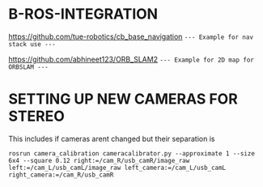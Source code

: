 # B-ROS-INTEGRATION

https://github.com/tue-robotics/cb_base_navigation
`--- Example for nav stack use ---`

https://github.com/abhineet123/ORB_SLAM2 
`--- Example for 2D map for ORBSLAM ---`
# SETTING UP NEW CAMERAS FOR STEREO
This includes if cameras arent changed but their separation is

``rosrun camera_calibration cameracalibrator.py --approximate 1 --size 6x4 --square 0.12 right:=/cam_R/usb_camR/image_raw left:=/cam_L/usb_camL/image_raw left_camera:=/cam_L/usb_camL right_camera:=/cam_R/usb_camR``
